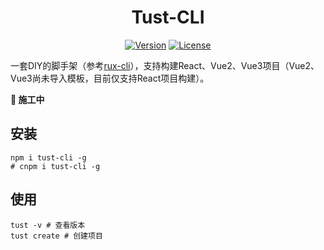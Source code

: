 <h1 align="center">Tust-CLI</h1>

<p align="center">
  <a href="https://www.npmjs.com/package/tust-cli"><img src="https://img.shields.io/npm/v/tust-cli.svg?sanitize=true" alt="Version"></a>
  <a href="https://www.npmjs.com/package/tust-cli"><img src="https://img.shields.io/npm/l/tust-cli.svg?sanitize=true" alt="License"></a>
</p>

一套DIY的脚手架（参考[rux-cli](https://github.com/GoodLuckAlien/rux-cli)），支持构建React、Vue2、Vue3项目（Vue2、Vue3尚未导入模板，目前仅支持React项目构建）。

**🚧 施工中**

## 安装

```shell
npm i tust-cli -g
# cnpm i tust-cli -g
```

## 使用

```shell
tust -v # 查看版本
tust create # 创建项目
```
